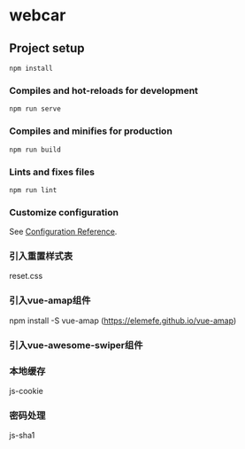 # webcar

## Project setup
```
npm install
```

### Compiles and hot-reloads for development
```
npm run serve
```

### Compiles and minifies for production
```
npm run build
```

### Lints and fixes files
```
npm run lint
```

### Customize configuration
See [Configuration Reference](https://cli.vuejs.org/config/).

### 引入重置样式表
reset.css

### 引入vue-amap组件
npm install -S vue-amap (https://elemefe.github.io/vue-amap)

### 引入vue-awesome-swiper组件

### 本地缓存
js-cookie

### 密码处理
js-sha1
